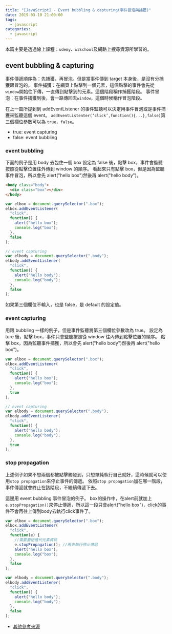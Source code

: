 ```yaml
---
title: "[JavaScript] - Event bubbling & capturing(事件冒泡與捕獲)"
date: 2019-03-10 21:00:00
tags:
  - javascript
categories:
  - javascript
---
```


本篇主要是透過線上課程：`udemy`、`w3school`及網路上搜尋資源所學習的。
## event bubbling & capturing

事件傳遞順序為：先捕獲，再冒泡。但是當事件傳到 target 本身後，是沒有分捕獲跟冒泡的。
事件捕獲：在網頁上點擊到一個元素，這個點擊的事件會先從`window`開始往下傳，一直傳到點擊到的元素。這個階段稱作捕獲階段。
事件冒泡：在事件捕獲到後，會一路傳回去`window`，這個時候稱作冒泡階段。

在上一篇所提到到 addEventListener 的事件監聽可以決定用事件冒泡或是事件捕獲來監聽這個 event。
`addEventListenter(‘click’,function(){...},false)`第三個欄位參數可以為 `true`，`false`。

- true: event capturing
- false: event bubbling

### event bubbling

下面的例子是用 body 去包住一個 box
設定為 false 後，點擊 box，事件會監聽按照從點擊位置往外傳到 window 的順序。
看起來只有點擊 box，但是因為監聽事件冒泡，所以會先 alert("hello box")然後再 alert("hello body")。

```html
<body class="body">
  <div class="box"></div>
</body>
```

```js
var elbox = document.querySelector(".box");
elbox.addEventListener(
  "click",
  function() {
    alert("hello box");
    console.log("box");
  },
  false
);

// event capturing
var elbody = document.querySelector(".body");
elbody.addEventListener(
  "click",
  function() {
    alert("hello body");
    console.log("body");
  },
  false
);
```

如果第三個欄位不輸入，也是 false，是 default 的設定值。

### event capturing

用跟 bubbling 一樣的例子，但是事件監聽將第三個欄位參數改為 true。
設定為 ture 後，點擊 box，事件只會監聽按照從 window 往內傳到點擊位置的順序。
點擊 box，因為監聽事件捕獲，所以會先 alert("hello body")然後再 alert("hello box")。

```js
var elbox = document.querySelector(".box");
elbox.addEventListener(
  "click",
  function() {
    alert("hello box");
    console.log("box");
  },
  true
);

// event capturing
var elbody = document.querySelector(".body");
elbody.addEventListener(
  "click",
  function() {
    alert("hello body");
    console.log("body");
  },
  true
);
```

### stop propagation

上述例子如果不想兩個都被點擊觸發到，只想單純執行自己就好，這時候就可以使用`stop propagation`來停止事件的傳遞。
依照`stop propagation`加在哪一階段，事件傳遞就會終止在該階段，不繼續傳遞下去。

這邊用 event bubbling 事件冒泡的例子。
box的操作中，在alert前就加上`e.stopPropagation()`來停止傳遞，所以這一段只會alert("hello box")，click的事件不會再往上傳到body去執行click事件了。


```js
var elbox = document.querySelector(".box");
elbox.addEventListener(
  "click",
  function(e) {
    //需要要給值代元素資訊
    e.stopPropagation(); //再去執行停止傳遞
    alert("hello box");
    console.log("box");
  },
  false
);

var elbody = document.querySelector(".body");
elbody.addEventListener(
  "click",
  function() {
    alert("hello body");
    console.log("body");
  },
  false
);
```

- [其他參考來源](https://blog.techbridge.cc/2017/07/15/javascript-event-propagation/)
